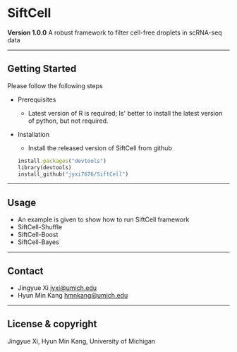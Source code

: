 # SiftCell
**Version 1.0.0**
A robust framework to filter cell-free droplets in scRNA-seq data

---

## Getting Started
Please follow the following steps
- Prerequisites
	- Latest version of R is required; Is' better to install the latest version of python, but not required.
- Installation
  	- Install the released version of SiftCell from github
	
	```ruby
	install.packages("devtools")
 	library(devtools)
 	install_github("jyxi7676/SiftCell")
	 ```



---

## Usage
- An example is given to show how to run SiftCell framework
- SiftCell-Shuffle
- SiftCell-Boost
- SiftCell-Bayes

---



## Contact
- Jingyue Xi <jyxi@umich.edu>
- Hyun Min Kang <hmnkang@umich.edu>

---

## License & copyright
Jingyue Xi, Hyun Min Kang, University of Michigan
